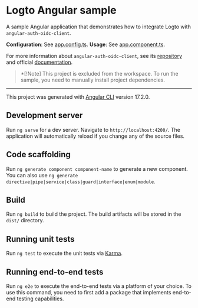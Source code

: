 # Logto Angular sample

A sample Angular application that demonstrates how to integrate Logto with `angular-auth-oidc-client`.

**Configuration**: See [app.config.ts](src/app/app.config.ts).
**Usage**: See [app.component.ts](src/app/app.component.ts).

For more information about `angular-auth-oidc-client`, see its [repository](https://github.com/damienbod/angular-auth-oidc-client) and official [documentation](https://angular-auth-oidc-client.com/).

> *[!Note]
> This project is excluded from the workspace. To run the sample, you need to manually install project dependencies.

---

This project was generated with [Angular CLI](https://github.com/angular/angular-cli) version 17.2.0.

## Development server

Run `ng serve` for a dev server. Navigate to `http://localhost:4200/`. The application will automatically reload if you change any of the source files.

## Code scaffolding

Run `ng generate component component-name` to generate a new component. You can also use `ng generate directive|pipe|service|class|guard|interface|enum|module`.

## Build

Run `ng build` to build the project. The build artifacts will be stored in the `dist/` directory.

## Running unit tests

Run `ng test` to execute the unit tests via [Karma](https://karma-runner.github.io).

## Running end-to-end tests

Run `ng e2e` to execute the end-to-end tests via a platform of your choice. To use this command, you need to first add a package that implements end-to-end testing capabilities.
